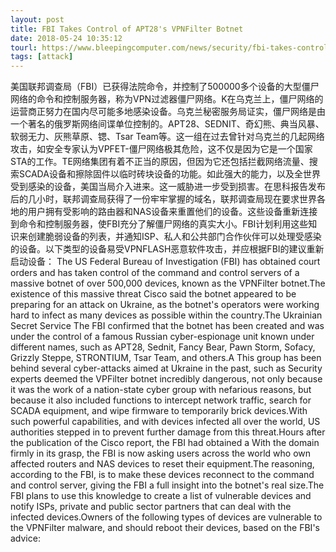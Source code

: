 ```yaml
---
layout: post
title: FBI Takes Control of APT28's VPNFilter Botnet
date: 2018-05-24 10:35:12
tourl: https://www.bleepingcomputer.com/news/security/fbi-takes-control-of-apt28s-vpnfilter-botnet/
tags: [attack]
---
```

美国联邦调查局（FBI）已获得法院命令，并控制了500000多个设备的大型僵尸网络的命令和控制服务器，称为VPN过滤器僵尸网络。K在乌克兰上，僵尸网络的运营商正努力在国内尽可能多地感染设备。乌克兰秘密服务局证实，僵尸网络是由一个著名的俄罗斯网络间谍单位控制的。APT28、SEDNIT、奇幻熊、典当风暴、软弱无力、灰熊草原、锶、Tsar Team等。这一组在过去曾针对乌克兰的几起网络攻击，如安全专家认为VPFET-僵尸网络极其危险，这不仅是因为它是一个国家STA的工作。TE网络集团有着不正当的原因，但因为它还包括拦截网络流量、搜索SCADA设备和擦除固件以临时砖块设备的功能。如此强大的能力，以及全世界受到感染的设备，美国当局介入进来。这一威胁进一步受到损害。在思科报告发布后的几小时，联邦调查局获得了一份牢牢掌握的域名，联邦调查局现在要求世界各地的用户拥有受影响的路由器和NAS设备来重置他们的设备。这些设备重新连接到命令和控制服务器，使FBI充分了解僵尸网络的真实大小。FBI计划利用这些知识来创建脆弱设备的列表，并通知ISP、私人和公共部门合作伙伴可以处理受感染的设备。以下类型的设备易受VPNFLASH恶意软件攻击，并应根据FBI的建议重新启动设备：
The US Federal Bureau of Investigation (FBI) has obtained court orders and has taken control of the command and control servers of a massive botnet of over 500,000 devices, known as the VPNFilter botnet.The existence of this massive threat Cisco said the botnet appeared to be preparing for an attack on Ukraine, as the botnet's operators were working hard to infect as many devices as possible within the country.The Ukrainian Secret Service The FBI confirmed that the botnet has been created and was under the control of a famous Russian cyber-espionage unit known under different names, such as APT28, Sednit, Fancy Bear, Pawn Storm, Sofacy, Grizzly Steppe, STRONTIUM, Tsar Team, and others.A This group has been behind several cyber-attacks aimed at Ukraine in the past, such as Security experts deemed the VPFilter botnet incredibly dangerous, not only because it was the work of a nation-state cyber group with nefarious reasons, but because it also included functions to intercept network traffic, search for SCADA equipment, and wipe firmware to temporarily brick devices.With such powerful capabilities, and with devices infected all over the world, US authorities stepped in to prevent further damage from this threat.Hours after the publication of the Cisco report, the FBI had obtained a With the domain firmly in its grasp, the FBI is now asking users across the world who own affected routers and NAS devices to reset their equipment.The reasoning, according to the FBI, is to make these devices reconnect to the command and control server, giving the FBI a full insight into the botnet's real size.The FBI plans to use this knowledge to create a list of vulnerable devices and notify ISPs, private and public sector partners that can deal with the infected devices.Owners of the following types of devices are vulnerable to the VPNFilter malware, and should reboot their devices, based on the FBI's advice: